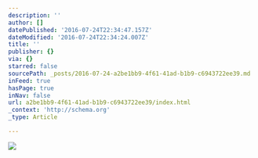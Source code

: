 ```yaml
---
description: ''
author: []
datePublished: '2016-07-24T22:34:47.157Z'
dateModified: '2016-07-24T22:34:24.007Z'
title: ''
publisher: {}
via: {}
starred: false
sourcePath: _posts/2016-07-24-a2be1bb9-4f61-41ad-b1b9-c6943722ee39.md
inFeed: true
hasPage: true
inNav: false
url: a2be1bb9-4f61-41ad-b1b9-c6943722ee39/index.html
_context: 'http://schema.org'
_type: Article

---
```

![](https://the-grid-user-content.s3-us-west-2.amazonaws.com/18c77a2b-c296-4478-9afd-7f0664e39585.jpg)